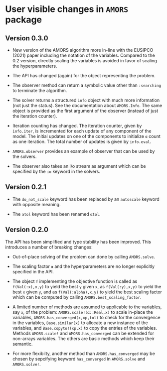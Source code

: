 # User visible changes in `AMORS` package

## Version 0.3.0

- New version of the AMORS algorithm more in-line with the EUSIPCO (2021) paper including
  the notation of the variables. Compared to the 0.2 version, directly scaling the
  variables is avoided in favor of scaling the hyperparameters.

- The API has changed (again) for the object representing the problem.

- The observer method can return a symbolic value other than `:searching` to terminate the
  algorithm.

- The solver returns a structured `info` object with much more information (not just the
  status). See the documentation about `AMORS.Info`. The same object is provided as the
  first argument of the observer (instead of just the iteration counter).

- Iteration counting has changed. The iteration counter, given by `info.iter`, is
  incremented for each update of any component of the model. The initial updates on one of
  the components to initialize `α` count as one iteration. The total number of updates is
  given by `info.eval`.

- `AMORS.observer` provides an example of observer that can be used by the solvers.

- The observer also takes an i/o stream as argument which can be specified by the `io`
  keyword in the solvers.


## Version 0.2.1

- The `do_not_scale` keyword has been replaced by an `autoscale` keyword with opposite
  meaning.

- The `atol` keyword has been renamed `αtol`.


## Version 0.2.0

The API has been simplified and type stability has been improved. This introduces a number
of breaking changes:

- Out-of-place solving of the problem can done by calling `AMORS.solve`.

- The scaling factor `α` and the hyperparameters are no longer explicitly specified in the
  API.

- The object `f` implementing the objective function is called as `f(Val(:x),x,y)` to
  yield the best `y` given `x`, as `f(Val(:y),x,y)` to yield the best `x` given `y`,
  and as `f(Val(:alpha),x,y)` to yield the best scaling factor which can be computed by
  calling `AMORS.best_scaling_factor`.

- A limited number of methods are assumed to applicable to the variables, say `x`, of the
  problem: `AMORS.scale!(α::Real,x)` to scale in-place the variables,
  `AMORS.has_converged(x,xp,tol)` to check for the convergence in the variables,
  `Base.similar(x)` to allocate a new instance of the variables, and `Base.copyto!(xp,x)`
  to copy the entries of the variables. Methods `AMORS.scale!` and `AMORS.has_converged`
  can be extended for non-arrays variables. The others are basic methods which keep their
  semantic.

- For more flexibilty, another method than `AMORS.has_converged` may be chosen by
  sepcifying keyword `has_converged` in `AMORS.solve` and `AMORS.solve!`.
